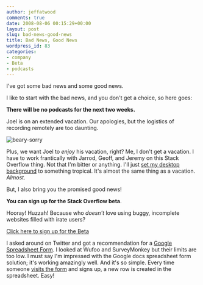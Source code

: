 ```yaml
---
author: jeffatwood
comments: true
date: 2008-08-06 00:15:29+00:00
layout: post
slug: bad-news-good-news
title: Bad News, Good News
wordpress_id: 83
categories:
- company
- Beta
- podcasts
---
```



I've got some bad news and some good news.



I like to start with the bad news, and you don't get a choice, so here goes:



**There will be no podcasts for the next two weeks.**



Joel is on an extended vacation. Our apologies, but the logistics of recording remotely are too daunting. 



![beary-sorry](http://blog.stackoverflow.com/wp-content/uploads/beary-sorry.gif)



Plus, we want Joel to _enjoy_ his vacation, right? Me, I don't get a vacation. I have to work frantically with Jarrod, Geoff, and Jeremy on this Stack Overflow thing. Not that I'm bitter or anything. I'll just [set my desktop background](http://www.codinghorror.com/blog/archives/000963.html) to something tropical. It's almost the same thing as a vacation. _Almost._



But, I also bring you the promised good news!



**You can sign up for the Stack Overflow beta**.



Hooray! Huzzah! Because who _doesn't_ love using buggy, incomplete websites filled with irate users?



[Click here to sign up for the Beta](http://spreadsheets.google.com/viewform?key=pKxDW35algYdxrCnzW-OLag)



I asked around on Twitter and got a recommendation for a [Google Spreadsheet Form](http://googledocs.blogspot.com/2008/02/stop-sharing-spreadsheets-start.html). I looked at Wufoo and SurveyMonkey but their limits are too low. I must say I'm impressed with the Google docs spreadsheet form solution; it's working amazingly well. And it's so simple. Every time someone [visits the form](http://spreadsheets.google.com/viewform?key=pKxDW35algYdxrCnzW-OLag) and signs up, a new row is created in the spreadsheet. Easy!

